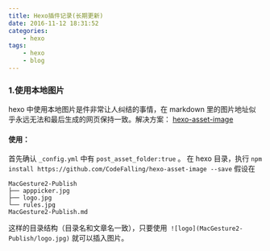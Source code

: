 ```yaml
---
title: Hexo插件记录(长期更新)
date: 2016-11-12 18:31:52
categories:
	- hexo
tags:
	- hexo
	- blog
---
```

### 1.使用**本地图片**
 hexo 中使用本地图片是件非常让人纠结的事情，在 markdown 里的图片地址似乎永远无法和最后生成的网页保持一致。解决方案：
[hexo-asset-image](https://github.com/CodeFalling/hexo-asset-image)
#### 使用：
首先确认 `_config.yml` 中有 `post_asset_folder:true` 。
在 hexo 目录，执行
`npm install https://github.com/CodeFalling/hexo-asset-image --save`
假设在
```shell
MacGesture2-Publish
├── apppicker.jpg
├── logo.jpg
└── rules.jpg
MacGesture2-Publish.md
```
这样的目录结构（目录名和文章名一致），只要使用` ![logo](MacGesture2-Publish/logo.jpg)` 就可以插入图片。
<!--more-->
